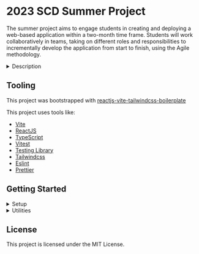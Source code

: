 # 2023 SCD Summer Project

The summer project aims to engage students in creating and deploying a web-based application within a two-month time frame. Students will work collaboratively in teams, taking on different roles and responsibilities to incrementally develop the application from start to finish, using the Agile methodology.

<details>
<summary>Description</summary>
The summer project aims to engage students in creating and deploying a web-based application within a two-month time frame. Students will work collaboratively in teams, taking on different roles and responsibilities to incrementally develop the application from start to finish, using the Agile methodology.

Throughout the project, students will gain hands-on experience in web development, enhancing their programming skills and expanding their technical knowledge. They will have the opportunity to work on frontend and/or backend development, database management, system (architecture) design, CI/CD pipelines, and also non-technical roles such as management, marketing, branding, and QA/UX. The project also focuses on fostering teamwork, collaboration, and project management skills as students work together to overcome challenges and meet project milestones.

By participating in this summer project, students will have the chance to build their portfolios and resumes with a real-world web application, showcasing their practical skills and commitment to learning ubiquitous and intricate systems. They will also benefit from networking opportunities, connecting with peers, mentors, and faculty involved in the project. Additionally, the project will provide students with exposure to industry practices and development methodologies, preparing them for future careers in related fields.

It may seem a bit overwhelming to realize what you're getting yourself into, but don't worry! You don't have to be fully committed to join. The goal of this project is to provide you with a valuable learning experience, skill development, personal growth, and the opportunity to work communally on a meaningful project that can have a lasting impact on your academic and professional journeys.
<br>

</details>

## Tooling

This project was bootstrapped with [reactjs-vite-tailwindcss-boilerplate](https://github.com/joaopaulomoraes/reactjs-vite-tailwindcss-boilerplate)

This project uses tools like:

- [Vite](https://vitejs.dev)
- [ReactJS](https://reactjs.org)
- [TypeScript](https://www.typescriptlang.org)
- [Vitest](https://vitest.dev)
- [Testing Library](https://testing-library.com)
- [Tailwindcss](https://tailwindcss.com)
- [Eslint](https://eslint.org)
- [Prettier](https://prettier.io)

## Getting Started

<details>
<summary>Setup</summary>
<br>

1. Clone the repository

```bash
# clone repo
git clone https://github.com/WSU-Society-of-Computer-Developers/summer-project
# go to project folder
cd summer-project
```

2. Install dependencies

```bash
npm install
```

3. Run the dev environment

```bash
# run this command everytime you want to start the dev server
npm run dev
```

Now the site shuld be up with hot reload @ <http://localhost:5173>.

</details>

<details>
<summary>Utilities</summary>
<br>

### Lint

```bash
npm run lint
```

### Typecheck

```bash
npm run typecheck
```

### Build

```bash
npm run build
```

### Test

```bash
npm run test
```

View and interact with your tests via UI.

```bash
npm run test:ui
```

</details>

## License

This project is licensed under the MIT License.
